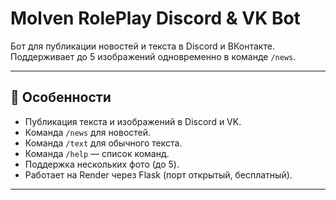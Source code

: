 # Molven RolePlay Discord & VK Bot

Бот для публикации новостей и текста в Discord и ВКонтакте.  
Поддерживает до 5 изображений одновременно в команде `/news`.

---

## 📌 Особенности

- Публикация текста и изображений в Discord и VK.
- Команда `/news` для новостей.
- Команда `/text` для обычного текста.
- Команда `/help` — список команд.
- Поддержка нескольких фото (до 5).
- Работает на Render через Flask (порт открытый, бесплатный).

---
